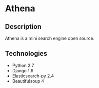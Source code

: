 # Athena

## Description

Athena is a mini search engine open source.

## Technologies

- Python 2.7
- Django 1.9
- Elasticsearch-py 2.4
- Beautifulsoup 4

